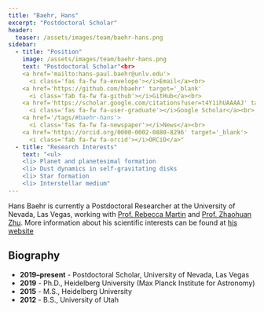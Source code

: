 ```yaml
---
title: "Baehr, Hans"
excerpt: "Postdoctoral Scholar"
header:
  teaser: /assets/images/team/baehr-hans.png
sidebar:
  - title: "Position"
    image: /assets/images/team/baehr-hans.png
    text: "Postdoctoral Scholar"<br>
    <a href='mailto:hans-paul.baehr@unlv.edu'>
      <i class='fas fa-fw fa-envelope'></i>Email</a><br>
    <a href='https://github.com/hbaehr' target='_blank'
      <i class='fab fa-fw fa-github'></i>GitHub</a><br>
    <a href='https://scholar.google.com/citations?user=t4Y1ihUAAAAJ' target='_blank'>
      <i class='fas fa-fw fa-user-graduate'></i>Google Scholar</a><br>
    <a href='/tags/#baehr-hans'>
      <i class='fas fa-fw fa-newspaper'></i>News</a><br>
    <a href='https://orcid.org/0000-0002-0880-8296' target='_blank'>
      <i class='fab fa-fw fa-orcid'></i>ORCiD</a>"
  - title: "Research Interests"
    text: "<ul>
    <li> Planet and planetesimal formation
    <li> Dust dynamics in self-gravitating disks
    <li> Star formation
    <li> Interstellar medium"
---
```


Hans Baehr is currently a Postdoctoral Researcher at the University of Nevada, Las Vegas, working with [Prof. Rebecca Martin](/team/martin-rebecca/) and [Prof. Zhaohuan Zhu](/team/zhu-zhaohuan/). More information about his scientific interests can be found at <a href="https://hbaehr.github.io">his website</a>

## Biography
- __2019–present__ - Postdoctoral Scholar, University of Nevada, Las Vegas
- __2019__ - Ph.D., Heidelberg University (Max Planck Institute for Astronomy)
- __2015__ - M.S., Heidelberg University
- __2012__ - B.S., University of Utah
